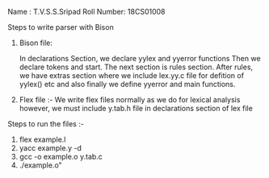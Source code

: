 Name : T.V.S.S.Sripad
Roll Number: 18CS01008

Steps to write parser with Bison

1. Bison file:

    In declarations Section, we declare yylex and yyerror functions
    Then we declare tokens and start. The next section is rules section.
    After rules, we have extras section where we include lex.yy.c file for defition of yylex() etc 
    and also finally we define yyerror and main functions.


2. Flex file :-
    We write flex files normally as we do for lexical analysis however, we must 
    include y.tab.h file in declarations section of lex file

Steps to run the files :-

1. flex example.l
2. yacc example.y -d
3. gcc -o example.o y.tab.c
4. ./example.o"
